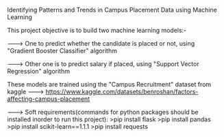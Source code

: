 Identifying Patterns and Trends in Campus Placement Data using Machine Learning

This project objective is to build two machine learning models:-

---> One to predict whether the candidate is placed or not, using "Gradient Booster Classifier" algorithm

---> Other one is to predict salary if placed, using "Support Vector Regression" algorithm

These models are trained using the "Campus Recruitment" dataset from kaggle ---> https://www.kaggle.com/datasets/benroshan/factors-affecting-campus-placement

---> Soft requirements(commands for python packages should be installed inorder to run this project):
      >pip install flask
      >pip install pandas
      >pip install scikit-learn==1.1.1
      >pip install requests
